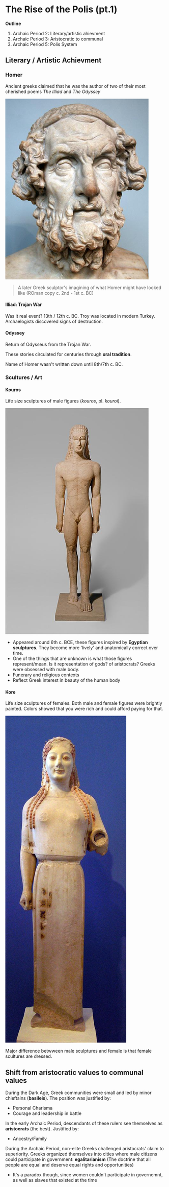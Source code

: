 # The Rise of the Polis (pt.1)

**Outline**
1. Archaic Period 2: Literary/artistic ahievment
2. Archaic Period 3: Aristocratic to communal
3. Archaic Period 5: Polis System

## Literary / Artistic Achievment
### Homer
Ancient greeks claimed that he was the author of two of their most cherished poems *The Illiad* and *The Odyssey*

![Homer](grst205/img/lec05/01_homer.jpg)

> A later Greek sculptor's imagining of what Homer might have looked like (ROman copy c. 2nd - 1st c. BC)

#### Illiad: Trojan War
Was it real event? 13th / 12th c. BC. Troy was located in modern Turkey. Archaelogists discovered signs of destruction.

#### Odyssey
Return of Odysseus from the Trojan War.

These stories circulated for centuries through **oral tradition**.

Name of Homer wasn't written down until 8th/7th c. BC.

### Scultures / Art

#### Kouros
Life size sculptures of male figures (*kouros*, pl. *kouroi*).

![Kouros](grst205/img/lec05/02_kouros.jpg)

* Appeared around 6th c. BCE, these figures inspired by **Egyptian sculptures**. They become more 'lively' and anatomically correct over time.
* One of the things that are unknown is what those figures represent/mean. Is it representation of gods? of aristocrats? Greeks were obsessed with male body.
* Funerary and religious contexts
* Reflect Greek interest in beauty of the human body

#### Kore
Life size sculptures of females. Both male and female figures were brightly painted. Colors showed that you were rich and could afford paying for that.

![Kore](grst205/img/lec05/03_kore.jpg)

Major difference betwween male sculptures and female is that female scultures are dressed.

## Shift from aristocratic values to communal values
During the Dark Age, Greek communities were small and led by minor chieftains (**basileis**). The position was justified by:
* Personal Charisma
* Courage and leadership in battle

In the early Archaic Period, descendants of these rulers see themselves as **aristocrats** (the best). Justified by:
* Ancestry/Family

During the Archaic Period, non-elite Greeks challenged aristocrats' claim to superiority. Greeks organized themselves into cities where male citizens could participate in government: **egalitarianism** (The doctrine that all people are equal and deserve equal rights and opportunities)
* It's a paradox though, since women couldn't participate in governemnt, as well as slaves that existed at the time
